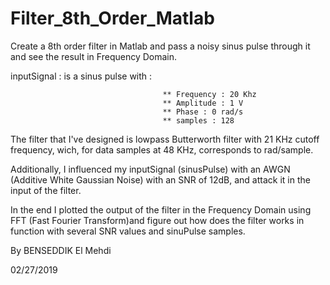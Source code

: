# Filter_8th_Order_Matlab
Create a 8th order filter in Matlab and pass a noisy sinus pulse through it and see the result in Frequency Domain.

inputSignal : is a sinus pulse with :

                                      ** Frequency : 20 Khz
                                      ** Amplitude : 1 V
                                      ** Phase : 0 rad/s
                                      ** samples : 128

The filter that I've designed is lowpass Butterworth filter with 21 KHz cutoff frequency, wich, for data samples at 48 KHz, corresponds to rad/sample.

Additionally, I influenced my inputSignal (sinusPulse) with an AWGN (Additive White Gaussian Noise) with an SNR of 12dB, and attack it in the input of the filter.


In the end I plotted the output of the filter in the Frequency Domain using FFT (Fast Fourier Transform)and figure out how does the filter works in function with several SNR values and sinuPulse samples.

By BENSEDDIK El Mehdi

02/27/2019
